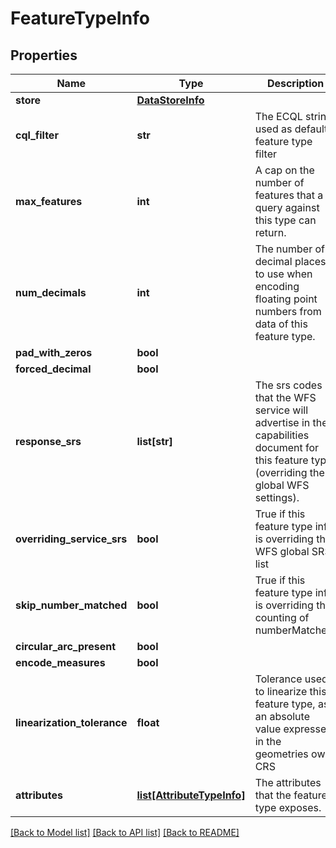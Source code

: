 # FeatureTypeInfo

## Properties
Name | Type | Description | Notes
------------ | ------------- | ------------- | -------------
**store** | [**DataStoreInfo**](DataStoreInfo.md) |  | [optional] 
**cql_filter** | **str** | The ECQL string used as default feature type filter | [optional] 
**max_features** | **int** | A cap on the number of features that a query against this type can return. | [optional] 
**num_decimals** | **int** | The number of decimal places to use when encoding floating point numbers from data of this feature type. | [optional] 
**pad_with_zeros** | **bool** |  | [optional] 
**forced_decimal** | **bool** |  | [optional] 
**response_srs** | **list[str]** | The srs codes that the WFS service will advertise in the capabilities document for this feature type (overriding the global WFS settings). | [optional] 
**overriding_service_srs** | **bool** | True if this feature type info is overriding the WFS global SRS list | [optional] 
**skip_number_matched** | **bool** | True if this feature type info is overriding the counting of numberMatched. | [optional] 
**circular_arc_present** | **bool** |  | [optional] 
**encode_measures** | **bool** |  | [optional] 
**linearization_tolerance** | **float** | Tolerance used to linearize this feature type, as an absolute value expressed in the geometries own CRS | [optional] 
**attributes** | [**list[AttributeTypeInfo]**](AttributeTypeInfo.md) | The attributes that the feature type exposes. | [optional] 

[[Back to Model list]](../README.md#documentation-for-models) [[Back to API list]](../README.md#documentation-for-api-endpoints) [[Back to README]](../README.md)

